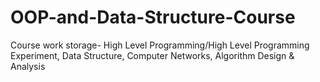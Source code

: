 # OOP-and-Data-Structure-Course
Course work storage- High Level Programming/High Level Programming Experiment, Data Structure, Computer Networks, Algorithm Design & Analysis
